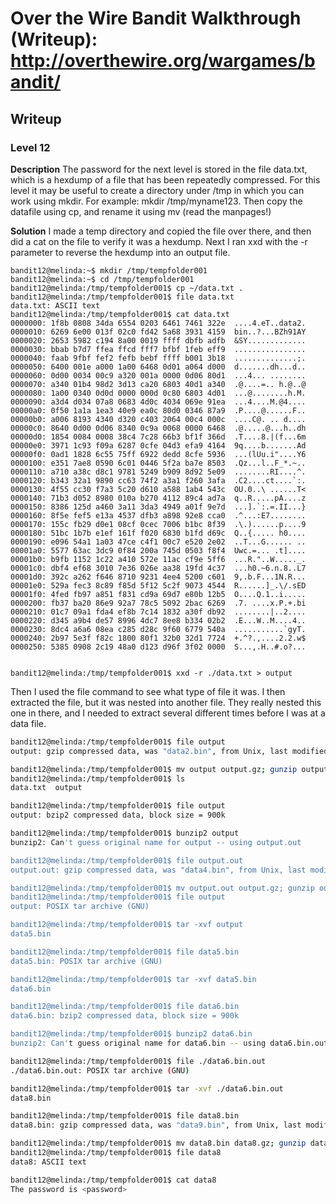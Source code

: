 # Over the Wire Bandit Walkthrough (Writeup): http://overthewire.org/wargames/bandit/

## Writeup

### Level 12
**Description**
The password for the next level is stored in the file data.txt, which is a hexdump of a file that has been repeatedly compressed. For this level it may be useful to create a directory under /tmp in which you can work using mkdir. For example: mkdir /tmp/myname123. Then copy the datafile using cp, and rename it using mv (read the manpages!)

**Solution**
I made a temp directory and copied the file over there, and then did a cat on the file to verify it was a hexdump. Next I ran xxd with the -r parameter to reverse the hexdump into an output file.

```data
bandit12@melinda:~$ mkdir /tmp/tempfolder001
bandit12@melinda:~$ cd /tmp/tempfolder001
bandit12@melinda:/tmp/tempfolder001$ cp ~/data.txt .
bandit12@melinda:/tmp/tempfolder001$ file data.txt
data.txt: ASCII text
bandit12@melinda:/tmp/tempfolder001$ cat data.txt
0000000: 1f8b 0808 34da 6554 0203 6461 7461 322e  ....4.eT..data2.
0000010: 6269 6e00 013f 02c0 fd42 5a68 3931 4159  bin..?...BZh91AY
0000020: 2653 5982 c194 8a00 0019 ffff dbfb adfb  &SY.............
0000030: bbab b7d7 ffea ffcd fff7 bfbf 1feb eff9  ................
0000040: faab 9fbf fef2 fefb bebf ffff b001 3b18  ..............;.
0000050: 6400 001e a000 1a00 6468 0d01 a064 d000  d.......dh...d..
0000060: 0d00 0034 00c9 a320 001a 0000 0d06 80d1  ...4... ........
0000070: a340 01b4 98d2 3d13 ca20 6803 40d1 a340  .@....=.. h.@..@
0000080: 1a00 0340 0d0d 0000 000d 0c80 6803 4d01  ...@........h.M.
0000090: a3d4 d034 07a8 0683 4d0c 4034 069e 91ea  ...4....M.@4....
00000a0: 0f50 1a1a 1ea3 40e9 ea0c 80d0 0346 87a9  .P....@......F..
00000b0: a006 8193 4340 d320 c403 2064 00c4 000c  ....C@. .. d....
00000c0: 8640 0d00 0d06 8340 0c9a 0068 0000 6468  .@.....@...h..dh
00000d0: 1854 0084 0008 38c4 7c28 66b3 bf1f 366d  .T....8.|(f...6m
00000e0: 3971 1c93 f09a 6287 0cfe 04d3 efa9 4164  9q....b.......Ad
00000f0: 0ad1 1828 6c55 75ff 6922 dedd 8cfe 5936  ...(lUu.i"....Y6
0000100: e351 7ae8 0590 6c01 0446 5f2a ba7e 8503  .Qz...l..F_*.~..
0000110: a710 a38c d8c1 9781 5249 b909 8d92 5e09  ........RI....^.
0000120: b343 32a1 9890 cc63 74f2 a3a1 f260 3afa  .C2....ct....`:.
0000130: 4f55 cc30 f7a3 5c20 d610 a588 1ab4 543c  OU.0..\ ......T<
0000140: 71b3 d052 8980 010a b270 4112 89c4 ad7a  q..R.....pA....z
0000150: 8386 125d a460 3a11 3da3 4949 a01f 9e7d  ...].`:.=.II...}
0000160: 8f5e fef5 e13a 4537 dfb3 a898 92e8 cca0  .^...:E7........
0000170: 155c fb29 d0e1 08cf 0cec 7006 b1bc 8f39  .\.)......p....9
0000180: 51bc 1b7b e1ef 161f f020 6830 b1fd d69c  Q..{..... h0....
0000190: e096 54a1 1a03 47ce c4f1 00c7 e520 2e02  ..T...G...... ..
00001a0: 5577 63ac 3dc9 0f84 200a 745d 0503 f8f4  Uwc.=... .t]....
00001b0: b9fb 1152 1c22 a410 572e 11ac cf9e 5ff6  ...R."..W....._.
00001c0: dbf4 ef68 3010 7e36 026e aa38 19fd 4c37  ...h0.~6.n.8..L7
00001d0: 392c a262 f646 8710 9231 4ee4 5200 c601  9,.b.F...1N.R...
00001e0: 529a fec3 8c89 f85d 5f12 5c2f 9073 4544  R......]_.\/.sED
00001f0: 4fed fb97 a851 f831 cd9a 69d7 e80b 12b5  O....Q.1..i.....
0000200: fb37 ba20 86e9 92a7 78c5 5092 2bac 6269  .7. ....x.P.+.bi
0000210: 01c7 09a1 fda4 ef8b 7c14 1832 a30f db92  ........|..2....
0000220: d345 a9b4 de57 8996 4dc7 8ee8 b334 02b2  .E...W..M....4..
0000230: 8dc4 a6a6 08ea c285 d28c 9f60 6779 540a  ...........`gyT.
0000240: 2b97 5e3f f82c 1800 80f1 32b0 32d1 7724  +.^?.,....2.2.w$
0000250: 5385 0908 2c19 48a0 d123 d96f 3f02 0000  S...,.H..#.o?...


bandit12@melinda:/tmp/tempfolder001$ xxd -r ./data.txt > output

```

Then I used the file command to see what type of file it was. I then extracted the file, but it was nested into another file. They really nested this one in there, and I needed to extract several different times before I was at a data file.

```bash
bandit12@melinda:/tmp/tempfolder001$ file output
output: gzip compressed data, was "data2.bin", from Unix, last modified: Fri Nov 14 10:32:20 2014, max compression

bandit12@melinda:/tmp/tempfolder001$ mv output output.gz; gunzip output.gz
bandit12@melinda:/tmp/tempfolder001$ ls
data.txt  output

bandit12@melinda:/tmp/tempfolder001$ file output
output: bzip2 compressed data, block size = 900k

bandit12@melinda:/tmp/tempfolder001$ bunzip2 output
bunzip2: Can't guess original name for output -- using output.out

bandit12@melinda:/tmp/tempfolder001$ file output.out
output.out: gzip compressed data, was "data4.bin", from Unix, last modified: Fri Nov 14 10:32:20 2014, max compression

bandit12@melinda:/tmp/tempfolder001$ mv output.out output.gz; gunzip output.gz
bandit12@melinda:/tmp/tempfolder001$ file output
output: POSIX tar archive (GNU)

bandit12@melinda:/tmp/tempfolder001$ tar -xvf output
data5.bin

bandit12@melinda:/tmp/tempfolder001$ file data5.bin
data5.bin: POSIX tar archive (GNU)

bandit12@melinda:/tmp/tempfolder001$ tar -xvf data5.bin
data6.bin

bandit12@melinda:/tmp/tempfolder001$ file data6.bin
data6.bin: bzip2 compressed data, block size = 900k

bandit12@melinda:/tmp/tempfolder001$ bunzip2 data6.bin
bunzip2: Can't guess original name for data6.bin -- using data6.bin.out

bandit12@melinda:/tmp/tempfolder001$ file ./data6.bin.out
./data6.bin.out: POSIX tar archive (GNU)

bandit12@melinda:/tmp/tempfolder001$ tar -xvf ./data6.bin.out
data8.bin

bandit12@melinda:/tmp/tempfolder001$ file data8.bin
data8.bin: gzip compressed data, was "data9.bin", from Unix, last modified: Fri Nov 14 10:32:20 2014, max compression

bandit12@melinda:/tmp/tempfolder001$ mv data8.bin data8.gz; gunzip data8.gz
bandit12@melinda:/tmp/tempfolder001$ file data8
data8: ASCII text

bandit12@melinda:/tmp/tempfolder001$ cat data8
The password is <password>
```
